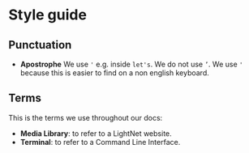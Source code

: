 # Style guide

## Punctuation

- **Apostrophe** We use `'` e.g. inside `let's`. We do not use `’`. We use `'` because this is easier to find on a non english keyboard.

## Terms

This is the terms we use throughout our docs:

- **Media Library**: to refer to a LightNet website.
- **Terminal**: to refer to a Command Line Interface.
